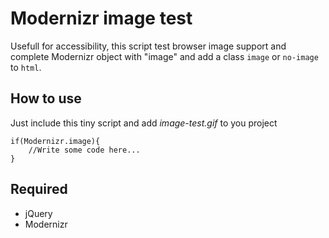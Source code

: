 # Modernizr image test
Usefull for accessibility, this script test browser image support and complete Modernizr object with "image" and add a class `image` or `no-image` to `html`.

## How to use
Just include this tiny script and add *image-test.gif* to you project

	if(Modernizr.image){
		//Write some code here...
	}

## Required
- jQuery
- Modernizr